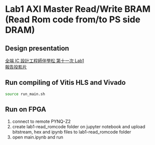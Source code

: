 # Lab1 AXI Master Read/Write BRAM (Read Rom code from/to PS side DRAM)
## Design presentation
[全端 IC 設計工程師伴學松 第十一次 Lab1](https://www.youtube.com/watch?v=WI5qV2pY6Tg&list=PL5CoDA0gtOHVgDr9OcUw00fQ-8MOtTz4a&index=12&pp=gAQBiAQB)  
[報告投影片](https://github.com/bol-edu/caravel-soc_fpga-lab/blob/main/lab1/doc/Caravel_FPGA_Labs_Lab1_Allen_20230424.pptx)

## Run compiling of Vitis HLS and Vivado
```sh
source run_main.sh
```

## Run on FPGA
1. connect to remote PYNQ-Z2
2. create lab1-read_romcode folder on jupyter notebook and upload bitstream, hex and ipynb files to lab1-read_romcode folder
3. open main.ipynb and run
